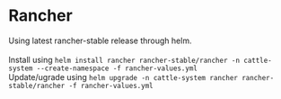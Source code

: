 # Rancher
Using latest rancher-stable release through helm.\
\
Install using ```helm install rancher rancher-stable/rancher -n cattle-system --create-namespace -f rancher-values.yml```\
Update/ugrade using ```helm upgrade -n cattle-system rancher rancher-stable/rancher -f rancher-values.yml```
